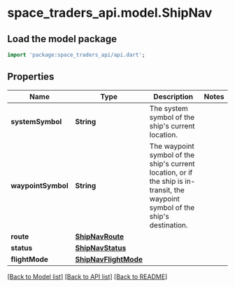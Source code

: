 # space_traders_api.model.ShipNav

## Load the model package
```dart
import 'package:space_traders_api/api.dart';
```

## Properties
Name | Type | Description | Notes
------------ | ------------- | ------------- | -------------
**systemSymbol** | **String** | The system symbol of the ship's current location. | 
**waypointSymbol** | **String** | The waypoint symbol of the ship's current location, or if the ship is in-transit, the waypoint symbol of the ship's destination. | 
**route** | [**ShipNavRoute**](ShipNavRoute.md) |  | 
**status** | [**ShipNavStatus**](ShipNavStatus.md) |  | 
**flightMode** | [**ShipNavFlightMode**](ShipNavFlightMode.md) |  | 

[[Back to Model list]](../README.md#documentation-for-models) [[Back to API list]](../README.md#documentation-for-api-endpoints) [[Back to README]](../README.md)


